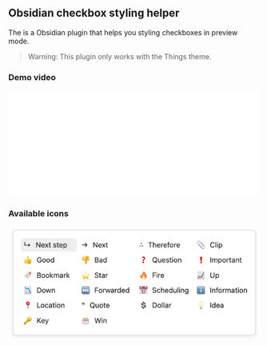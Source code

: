 ## Obsidian checkbox styling helper

The is a Obsidian plugin that helps you styling checkboxes in preview mode.

> Warning: This plugin only works with the Things theme.

### Demo video

![Demo video](assets/demo.gif)

### Available icons

![Available icons](assets/available_icons.png)
